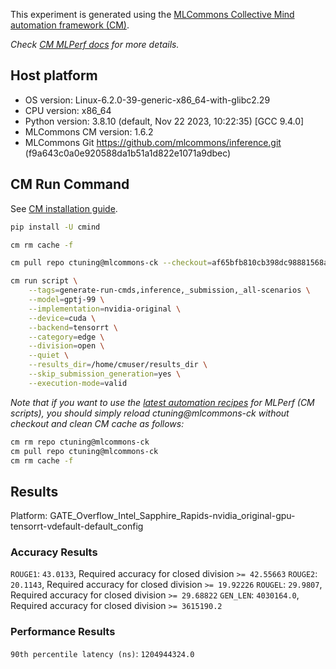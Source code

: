 This experiment is generated using the [MLCommons Collective Mind automation framework (CM)](https://github.com/mlcommons/ck).

*Check [CM MLPerf docs](https://github.com/mlcommons/ck/tree/master/docs/mlperf) for more details.*

## Host platform

* OS version: Linux-6.2.0-39-generic-x86_64-with-glibc2.29
* CPU version: x86_64
* Python version: 3.8.10 (default, Nov 22 2023, 10:22:35) 
[GCC 9.4.0]
* MLCommons CM version: 1.6.2
* MLCommons Git https://github.com/mlcommons/inference.git (f9a643c0a0e920588da1b51a1d822e1071a9dbec)


## CM Run Command

See [CM installation guide](https://github.com/mlcommons/ck/blob/master/docs/installation.md).

```bash
pip install -U cmind

cm rm cache -f

cm pull repo ctuning@mlcommons-ck --checkout=af65bfb810cb398dc98881568a73c897e3bfd2d7

cm run script \
	--tags=generate-run-cmds,inference,_submission,_all-scenarios \
	--model=gptj-99 \
	--implementation=nvidia-original \
	--device=cuda \
	--backend=tensorrt \
	--category=edge \
	--division=open \
	--quiet \
	--results_dir=/home/cmuser/results_dir \
	--skip_submission_generation=yes \
	--execution-mode=valid
```
*Note that if you want to use the [latest automation recipes](https://access.cknowledge.org/playground/?action=scripts) for MLPerf (CM scripts),
 you should simply reload ctuning@mlcommons-ck without checkout and clean CM cache as follows:*

```bash
cm rm repo ctuning@mlcommons-ck
cm pull repo ctuning@mlcommons-ck
cm rm cache -f

```

## Results

Platform: GATE_Overflow_Intel_Sapphire_Rapids-nvidia_original-gpu-tensorrt-vdefault-default_config

### Accuracy Results 
`ROUGE1`: `43.0133`, Required accuracy for closed division `>= 42.55663`
`ROUGE2`: `20.1143`, Required accuracy for closed division `>= 19.92226`
`ROUGEL`: `29.9807`, Required accuracy for closed division `>= 29.68822`
`GEN_LEN`: `4030164.0`, Required accuracy for closed division `>= 3615190.2`

### Performance Results 
`90th percentile latency (ns)`: `1204944324.0`
